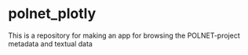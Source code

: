 # polnet_plotly

This is a repository for making an app for browsing the POLNET-project metadata and textual data
